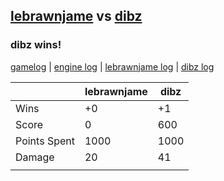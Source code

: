 ## [lebrawnjame](<../../lebrawnjame/README.md>) vs [dibz](<../../dibz/README.md>)
### dibz wins!

[gamelog](<gamelog.json>) | [engine log](<engine>) | [lebrawnjame log](<lebrawnjame>) | [dibz log](<dibz>)

|              | lebrawnjame | dibz |
| ------------ | ----------- | ---- |
| Wins         |          +0 |   +1 |
| Score        |           0 |  600 |
| Points Spent |        1000 | 1000 |
| Damage       |          20 |   41 |
|              |             |      |
